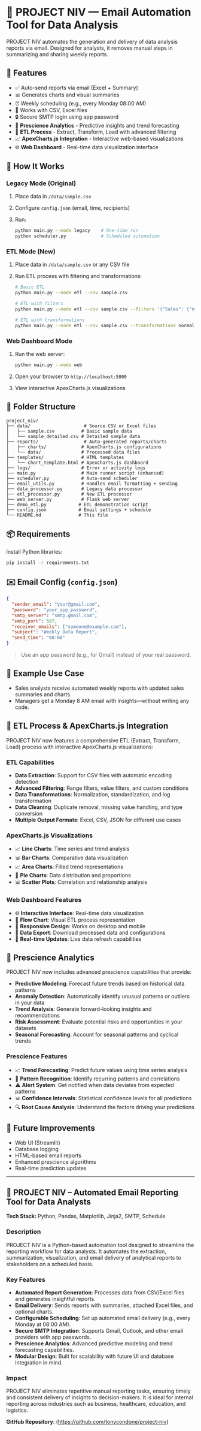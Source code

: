 # 📧 PROJECT NIV — Email Automation Tool for Data Analysis

PROJECT NIV automates the generation and delivery of data analysis reports via email. Designed for analysts, it removes manual steps in summarizing and sharing weekly reports.

## 🔧 Features

- ✅ Auto-send reports via email (Excel + Summary)
- 📊 Generates charts and visual summaries
- ⏰ Weekly scheduling (e.g., every Monday 08:00 AM)
- 🔌 Works with CSV, Excel files
- 🔒 Secure SMTP login using app password
- 🔮 **Prescience Analytics** - Predictive insights and trend forecasting
- 🔄 **ETL Process** - Extract, Transform, Load with advanced filtering
- 📈 **ApexCharts.js Integration** - Interactive web-based visualizations
- 🌐 **Web Dashboard** - Real-time data visualization interface

## 🚀 How It Works

### Legacy Mode (Original)
1. Place data in `/data/sample.csv`
2. Configure `config.json` (email, time, recipients)
3. Run:

    ```bash
    python main.py --mode legacy    # One-time run
    python scheduler.py             # Scheduled automation
    ```

### ETL Mode (New)
1. Place data in `/data/sample.csv` or any CSV file
2. Run ETL process with filtering and transformations:

    ```bash
    # Basic ETL
    python main.py --mode etl --csv sample.csv
    
    # ETL with filters
    python main.py --mode etl --csv sample.csv --filters '{"Sales": {"min": 1000, "max": 5000}}'
    
    # ETL with transformations
    python main.py --mode etl --csv sample.csv --transformations normalize standardize
    ```

### Web Dashboard Mode
1. Run the web server:

    ```bash
    python main.py --mode web
    ```

2. Open your browser to `http://localhost:5000`
3. View interactive ApexCharts.js visualizations

## 📁 Folder Structure

```plaintext
project_niv/
├── data/                    # Source CSV or Excel files
│   ├── sample.csv          # Basic sample data
│   └── sample_detailed.csv # Detailed sample data
├── reports/                 # Auto-generated reports/charts
│   ├── charts/             # ApexCharts.js configurations
│   └── data/               # Processed data files
├── templates/              # HTML templates
│   └── chart_template.html # ApexCharts.js dashboard
├── logs/                   # Error or activity logs
├── main.py                 # Main runner script (enhanced)
├── scheduler.py            # Auto-send scheduler
├── email_utils.py          # Handles email formatting + sending
├── data_processor.py       # Legacy data processor
├── etl_processor.py        # New ETL processor
├── web_server.py           # Flask web server
├── demo_etl.py            # ETL demonstration script
├── config.json            # Email settings + schedule
└── README.md              # This file
```

## 📦 Requirements

Install Python libraries:

```bash
pip install -r requirements.txt
```

## ✉️ Email Config (`config.json`)

```json
{
  "sender_email": "your@gmail.com",
  "password": "your_app_password",
  "smtp_server": "smtp.gmail.com",
  "smtp_port": 587,
  "receiver_emails": ["someone@example.com"],
  "subject": "Weekly Data Report",
  "send_time": "08:00"
}
```

> Use an app password (e.g., for Gmail) instead of your real password.

## 🧠 Example Use Case

- Sales analysts receive automated weekly reports with updated sales summaries and charts.
- Managers get a Monday 8 AM email with insights—without writing any code.

## 🔄 ETL Process & ApexCharts.js Integration

PROJECT NIV now features a comprehensive ETL (Extract, Transform, Load) process with interactive ApexCharts.js visualizations:

### ETL Capabilities

- **Data Extraction**: Support for CSV files with automatic encoding detection
- **Advanced Filtering**: Range filters, value filters, and custom conditions
- **Data Transformations**: Normalization, standardization, and log transformation
- **Data Cleaning**: Duplicate removal, missing value handling, and type conversion
- **Multiple Output Formats**: Excel, CSV, JSON for different use cases

### ApexCharts.js Visualizations

- 📈 **Line Charts**: Time series and trend analysis
- 📊 **Bar Charts**: Comparative data visualization
- 📈 **Area Charts**: Filled trend representations
- 🥧 **Pie Charts**: Data distribution and proportions
- 📊 **Scatter Plots**: Correlation and relationship analysis

### Web Dashboard Features

- 🌐 **Interactive Interface**: Real-time data visualization
- 🔄 **Flow Chart**: Visual ETL process representation
- 📱 **Responsive Design**: Works on desktop and mobile
- 💾 **Data Export**: Download processed data and configurations
- 🔄 **Real-time Updates**: Live data refresh capabilities

## 🔮 Prescience Analytics

PROJECT NIV now includes advanced prescience capabilities that provide:

- **Predictive Modeling**: Forecast future trends based on historical data patterns
- **Anomaly Detection**: Automatically identify unusual patterns or outliers in your data
- **Trend Analysis**: Generate forward-looking insights and recommendations
- **Risk Assessment**: Evaluate potential risks and opportunities in your datasets
- **Seasonal Forecasting**: Account for seasonal patterns and cyclical trends

### Prescience Features

- 📈 **Trend Forecasting**: Predict future values using time series analysis
- 🎯 **Pattern Recognition**: Identify recurring patterns and correlations
- ⚠️ **Alert System**: Get notified when data deviates from expected patterns
- 📊 **Confidence Intervals**: Statistical confidence levels for all predictions
- 🔍 **Root Cause Analysis**: Understand the factors driving your predictions

## 📌 Future Improvements

- Web UI (Streamlit)
- Database logging
- HTML-based email reports
- Enhanced prescience algorithms
- Real-time prediction updates

---

## 📌 PROJECT NIV – Automated Email Reporting Tool for Data Analysts

**Tech Stack:** Python, Pandas, Matplotlib, Jinja2, SMTP, Schedule

### Description

PROJECT NIV is a Python-based automation tool designed to streamline the reporting workflow for data analysts. It automates the extraction, summarization, visualization, and email delivery of analytical reports to stakeholders on a scheduled basis.

### Key Features

- **Automated Report Generation**: Processes data from CSV/Excel files and generates insightful reports.
- **Email Delivery**: Sends reports with summaries, attached Excel files, and optional charts.
- **Configurable Scheduling**: Set up automated email delivery (e.g., every Monday at 08:00 AM).
- **Secure SMTP Integration**: Supports Gmail, Outlook, and other email providers with app passwords.
- **Prescience Analytics**: Advanced predictive modeling and trend forecasting capabilities.
- **Modular Design**: Built for scalability with future UI and database integration in mind.

### Impact

PROJECT NIV eliminates repetitive manual reporting tasks, ensuring timely and consistent delivery of insights to decision-makers. It is ideal for internal reporting across industries such as business, healthcare, education, and logistics.

**GitHub Repository**: (<https://github.com/tonycondone/project-niv>)
